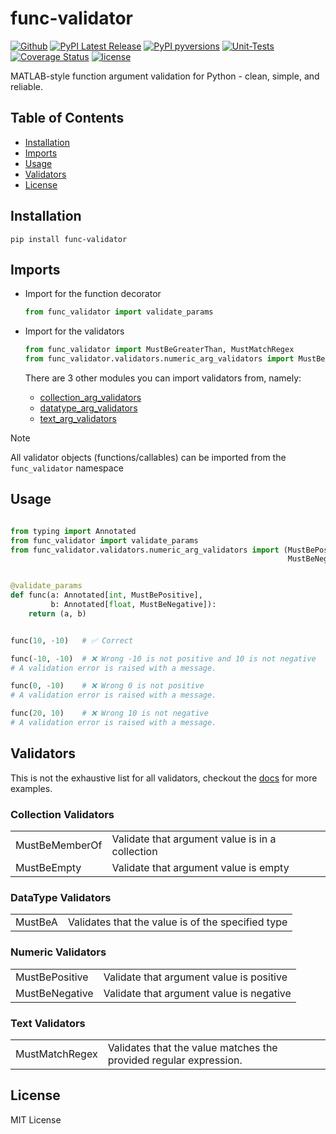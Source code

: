 # func-validator

[![Github](https://img.shields.io/badge/func--validator-000000?style=flat&logo=github&logoColor=white)](https://github.com/patrickboateng/func-validator)
[![PyPI Latest Release](https://img.shields.io/pypi/v/func-validator?style=flat&logo=pypi)](https://pypi.org/project/func-validator/)
[![PyPI pyversions](https://img.shields.io/pypi/pyversions/func-validator.svg?logo=python&style=flat)](https://pypi.python.org/pypi/func-validator/)
[![Unit-Tests](https://github.com/patrickboateng/func-validator/actions/workflows/func-validator-unit-tests.yml/badge.svg)](https://github.com/patrickboateng/func-validator/actions/workflows/func-validator-unit-tests.yml)
[![Coverage Status](https://coveralls.io/repos/github/patrickboateng/func-validator/badge.svg?branch=main)](https://coveralls.io/github/patrickboateng/func-validator?branch=main)
[![license](https://img.shields.io/pypi/l/func-validator?style=flat&logo=opensourceinitiative)](https://opensource.org/license/mit/)

MATLAB-style function argument validation for Python - clean, simple, and
reliable.

## Table of Contents

- [Installation](#installation)
- [Imports](#imports)
- [Usage](#usage)
- [Validators](#validators)
- [License](#license)

## Installation

```shell
pip install func-validator
```

## Imports

- Import for the function decorator

  ```python
  from func_validator import validate_params
  ```

- Import for the validators

  ```python
  from func_validator import MustBeGreaterThan, MustMatchRegex 
  from func_validator.validators.numeric_arg_validators import MustBeGreaterThan
  ```

  There are 3 other modules you can import validators from, namely:

    - [collection_arg_validators](#collection-validators)
    - [datatype_arg_validators](#datatype-validators)
    - [text_arg_validators](#text-validators)

> [!NOTE]
> All validator objects (functions/callables) can be imported from the
> `func_validator` namespace

## Usage

```python

from typing import Annotated
from func_validator import validate_params
from func_validator.validators.numeric_arg_validators import (MustBePositive,
                                                              MustBeNegative)


@validate_params
def func(a: Annotated[int, MustBePositive],
         b: Annotated[float, MustBeNegative]):
    return (a, b)


func(10, -10)   # ✅ Correct

func(-10, -10)  # ❌ Wrong -10 is not positive and 10 is not negative
# A validation error is raised with a message.

func(0, -10)    # ❌ Wrong 0 is not positive
# A validation error is raised with a message.

func(20, 10)    # ❌ Wrong 10 is not negative
# A validation error is raised with a message.
```

## Validators

This is not the exhaustive list for all validators, checkout
the [docs](https://func-validator.readthedocs.io/en/latest/)
for more examples.

### Collection Validators

<table>
    <tr>
        <td>MustBeMemberOf</td>
        <td>Validate that argument value is in a collection</td>
    </tr>
    <tr>
        <td>MustBeEmpty</td>
        <td>Validate that argument value is empty</td>
    </tr>
</table>

### DataType Validators

<table>
    <tr>
        <td>MustBeA</td>
        <td>Validates that the value is of the specified type</td>
    </tr>
</table>

### Numeric Validators

<table>
    <tr>
        <td>MustBePositive</td>
        <td>Validate that argument value is positive</td>
    </tr>
    <tr>
        <td>MustBeNegative</td>
        <td>Validate that argument value is negative</td>
    </tr>
</table>

### Text Validators

<table>
    <tr>
        <td>MustMatchRegex</td>
        <td>Validates that the value matches the provided regular expression.</td>
    </tr>
</table>

## License

MIT License
